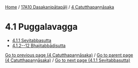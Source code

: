 
[Home](/) / [17A10 Dasakanipātapāḷi](...md) / [4 Catutthapaṇṇāsaka](../17A10/4.md)

# 4.1 Puggalavagga

* [4.1.1 Sevitabbasutta](4.1/4.1.1.md)
* [4.1.2--12 Bhajitabbādisutta](4.1/4.1.2--12.md)

[Go to previous page (4 Catutthapaṇṇāsaka)](../17A10/4.md) / [Go to parent page (4 Catutthapaṇṇāsaka)](../17A10/4.md) / [Go to next page (4.1.1 Sevitabbasutta)](4.1/4.1.1.md)


